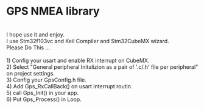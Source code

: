 # GPS NMEA library
<br />
I hope use it and enjoy.
<br />
I use Stm32f103vc and Keil Compiler and Stm32CubeMX wizard.
 <br />
Please Do This ...
<br />
<br />
1) Config your usart and enable RX interrupt on CubeMX.
<br />
2) Select "General peripheral Initalizion as a pair of '.c/.h' file per peripheral" on project settings.
<br />
3) Config your GpsConfig.h file.
<br />
4) Add Gps_RxCallBack() on usart interrupt routin. 
<br />
5) call  Gps_Init() in your app.
<br />
6) Put Gps_Process() in Loop.

